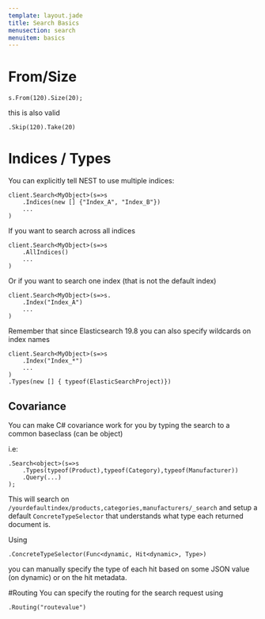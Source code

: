 ```yaml
---
template: layout.jade
title: Search Basics
menusection: search
menuitem: basics
---
```



# From/Size

	s.From(120).Size(20);

this is also valid

	.Skip(120).Take(20)

# Indices / Types
You can explicitly tell NEST to use multiple indices:

	client.Search<MyObject>(s=>s
	    .Indices(new [] {"Index_A", "Index_B"})
	    ...
	)

If you want to search across all indices

	client.Search<MyObject>(s=>s
	    .AllIndices()
	    ...
	)

Or if you want to search one index (that is not the default index)

	client.Search<MyObject>(s=>s.
	    .Index("Index_A")
	    ...
	)

Remember that since Elasticsearch 19.8 you can also specify wildcards on index names

	client.Search<MyObject>(s=>s
	    .Index("Index_*")
	    ...
	)
	.Types(new [] { typeof(ElasticSearchProject)})

## Covariance
You can make C# covariance work for you by typing the search to a common baseclass (can be object)

i.e:

	.Search<object>(s=>s
    	.Types(typeof(Product),typeof(Category),typeof(Manufacturer))
    	.Query(...)
	);

This will search on `/yourdefaultindex/products,categories,manufacturers/_search` and setup a default `ConcreteTypeSelector` that understands what type each returned document is.

Using 

	.ConcreteTypeSelector(Func<dynamic, Hit<dynamic>, Type>)

you can manually specify the type of each hit based on some JSON value (on dynamic) or on the hit metadata.

#Routing
You can specify the routing for the search request using 

	.Routing("routevalue")

